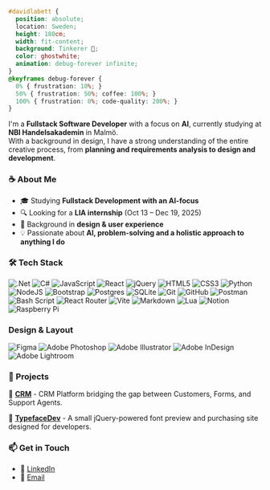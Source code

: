 ```css
#davidlabett {
  position: absolute;
  location: Sweden;
  height: 180cm;
  width: fit-content;
  background: Tinkerer 🔨;
  color: ghostwhite;
  animation: debug-forever infinite;
}
@keyframes debug-forever {
  0% { frustration: 10%; }
  50% { frustration: 50%; coffee: 100%; }
  100% { frustration: 0%; code-quality: 200%; }
}
```
I'm a **Fullstack Software Developer** with a focus on **AI**, currently studying at **NBI Handelsakademin** in Malmö. 
<br>With a background in design, I have a strong understanding of the entire creative process, from **planning and requirements analysis to design and development**.

### ☕ About Me
- 🎓 Studying **Fullstack Development with an AI-focus**
- 🔍 Looking for a **LIA internship** (Oct 13 – Dec 19, 2025)
- 🎨 Background in **design & user experience**
- 💡 Passionate about **AI, problem-solving and a holistic approach to anything I do**

### 🛠️ Tech Stack
![.Net](https://img.shields.io/badge/.NET-5C2D91?style=flat-square&logo=.net&logoColor=white) ![C#](https://img.shields.io/badge/c%23-%23239120.svg?style=flat-square&logo=csharp&logoColor=white) ![JavaScript](https://img.shields.io/badge/javascript-%23323330.svg?style=flat-square&logo=javascript&logoColor=%23F7DF1E) ![React](https://img.shields.io/badge/react-%2320232a.svg?style=flat-square&logo=react&logoColor=%2361DAFB) ![jQuery](https://img.shields.io/badge/jquery-%230769AD.svg?style=flat-square&logo=jquery&logoColor=white) ![HTML5](https://img.shields.io/badge/html5-%23E34F26.svg?style=flat-square&logo=html5&logoColor=white) ![CSS3](https://img.shields.io/badge/css3-%231572B6.svg?style=flat-square&logo=css3&logoColor=white) ![Python](https://img.shields.io/badge/python-3670A0?style=flat-square&logo=python&logoColor=ffdd54) ![NodeJS](https://img.shields.io/badge/node.js-6DA55F?style=flat-square&logo=node.js&logoColor=white) ![Bootstrap](https://img.shields.io/badge/bootstrap-%238511FA.svg?style=flat-square&logo=bootstrap&logoColor=white) ![Postgres](https://img.shields.io/badge/postgres-%23316192.svg?style=flat-square&logo=postgresql&logoColor=white) ![SQLite](https://img.shields.io/badge/sqlite-%2307405e.svg?style=flat-square&logo=sqlite&logoColor=white) ![Git](https://img.shields.io/badge/git-%23F05033.svg?style=flat-square&logo=git&logoColor=white) ![GitHub](https://img.shields.io/badge/github-%23121011.svg?style=flat-square&logo=github&logoColor=white) ![Postman](https://img.shields.io/badge/Postman-FF6C37?style=flat-square&logo=postman&logoColor=white) ![Bash Script](https://img.shields.io/badge/bash_script-%23121011.svg?style=flat-square&logo=gnu-bash&logoColor=white) ![React Router](https://img.shields.io/badge/React_Router-CA4245?style=flat-square&logo=react-router&logoColor=white) ![Vite](https://img.shields.io/badge/vite-%23646CFF.svg?style=flat-square&logo=vite&logoColor=white) ![Markdown](https://img.shields.io/badge/markdown-%23000000.svg?style=flat-square&logo=markdown&logoColor=white) ![Lua](https://img.shields.io/badge/lua-%232C2D72.svg?style=flat-square&logo=lua&logoColor=white) ![Notion](https://img.shields.io/badge/Notion-%23000000.svg?style=flat-square&logo=notion&logoColor=white) ![Raspberry Pi](https://img.shields.io/badge/-Raspberry_Pi-C51A4A?style=flat-square&logo=Raspberry-Pi)
### Design & Layout
![Figma](https://img.shields.io/badge/figma-%23F24E1E.svg?style=flat-square&logo=figma&logoColor=white) ![Adobe Photoshop](https://img.shields.io/badge/adobe%20photoshop-%2331A8FF.svg?style=flat-square&logo=adobe%20photoshop&logoColor=white) ![Adobe Illustrator](https://img.shields.io/badge/adobe%20illustrator-%23FF9A00.svg?style=flat-square&logo=adobe%20illustrator&logoColor=white) ![Adobe InDesign](https://img.shields.io/badge/Adobe%20InDesign-49021F?style=flat-square&logo=adobeindesign&logoColor=FF3366) ![Adobe Lightroom](https://img.shields.io/badge/Adobe%20Lightroom-31A8FF.svg?style=flat-square&logo=Adobe%20Lightroom&logoColor=white)

### 📌 Projects
🔹 **[CRM](https://github.com/DavidLabett/CRM)** - CRM Platform bridging the gap between Customers, Forms, and Support Agents. 

🔹 **[TypefaceDev](https://github.com/DavidLabett/TypefaceDev)** - A small jQuery-powered font preview and purchasing site designed for developers.

### 📫 Get in Touch
- 🔗 [LinkedIn](https://www.linkedin.com/in/david-labett-736508325/)
- 📧 [Email](mailto:david.labett@gmail.com)
